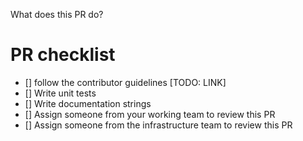What does this PR do?

# PR checklist
- [] follow the contributor guidelines [TODO: LINK]
- [] Write unit tests
- [] Write documentation strings
- [] Assign someone from your working team to review this PR
- [] Assign someone from the infrastructure team to review this PR
